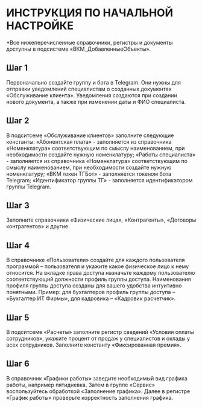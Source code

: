 # ИНСТРУКЦИЯ ПО НАЧАЛЬНОЙ НАСТРОЙКЕ

*Все нижеперечисленные справочники, регистры и документы доступны в подсистеме «ВКМ_ДобавленныеОбъекты».


## Шаг 1

Первоначально создайте группу и бота в Telegram. Они нужны для отправки уведомлений
специалистам о созданных документах «Обслуживание клиента». Уведомления создаются при
создании нового документа, а также при изменении даты и ФИО специалиста.

## Шаг 2

В подситсеме «Обслуживание клиентов» заполните следующие константы: 
«Абонентская плата» - заполняется из справочника «Номенклатура» соответствующим по смыслу
наименованием, при необходимости создайте нужную номенклатуру;
«Работы специалиста» - заполняется из справочника «Номенклатура» соответствующим по смыслу
наименованием, при необходимости создайте нужную номенклатуру;
«ВКМ токен ТГБот» - заполняется токеном бота Telegram; 
«Идентификатор группы ТГ» - заполняется идентификатором группы Telegram.

## Шаг 3 

Заполните справочники «Физические лица», «Контрагенты», «Договоры контрагентов»
и другие.

## Шаг 4

В справочнике «Пользователи» создайте для каждого пользователя программой –
пользователя и укажите какое физическое лицо к нему относится.
На вкладке права доступа назначьте каждому пользователю соответствующий должности 
профиль группы доступа. Наименования профиля группы доступа созданы для вашего 
удобства интуитивно понятными. Пример: для бухгалтеров профиль группы доступа – 
«Бухгалтер ИТ Фирмы», для кадровика – «Кадровик расчетчик».

## Шаг 5

В подситсеме «Расчеты» заполните регистр сведений «Условия оплаты сотрудников», 
укажите процент от продаж у специалистов и оклады у всех сотрудников.
Заполните константу «Фиксированная премия».

## Шаг 6

В справочник «Графики работы» заведите необходимый вид графика работы, например пятидневка. 
Затем в группе «Сервис» воспользуйтесь обработкой «Заполнение графика». 
Далее в регистре «График работы» проверьте корректность заполнения графика.
